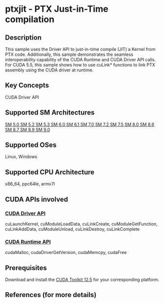 # ptxjit - PTX Just-in-Time compilation

## Description

This sample uses the Driver API to just-in-time compile (JIT) a Kernel from PTX code. Additionally, this sample demonstrates the seamless interoperability capability of the CUDA Runtime and CUDA Driver API calls.  For CUDA 5.5, this sample shows how to use cuLink* functions to link PTX assembly using the CUDA driver at runtime.

## Key Concepts

CUDA Driver API

## Supported SM Architectures

[SM 5.0 ](https://developer.nvidia.com/cuda-gpus)  [SM 5.2 ](https://developer.nvidia.com/cuda-gpus)  [SM 5.3 ](https://developer.nvidia.com/cuda-gpus)  [SM 6.0 ](https://developer.nvidia.com/cuda-gpus)  [SM 6.1 ](https://developer.nvidia.com/cuda-gpus)  [SM 7.0 ](https://developer.nvidia.com/cuda-gpus)  [SM 7.2 ](https://developer.nvidia.com/cuda-gpus)  [SM 7.5 ](https://developer.nvidia.com/cuda-gpus)  [SM 8.0 ](https://developer.nvidia.com/cuda-gpus)  [SM 8.6 ](https://developer.nvidia.com/cuda-gpus)  [SM 8.7 ](https://developer.nvidia.com/cuda-gpus)  [SM 8.9 ](https://developer.nvidia.com/cuda-gpus)  [SM 9.0 ](https://developer.nvidia.com/cuda-gpus)

## Supported OSes

Linux, Windows

## Supported CPU Architecture

x86_64, ppc64le, armv7l

## CUDA APIs involved

### [CUDA Driver API](http://docs.nvidia.com/cuda/cuda-driver-api/index.html)
cuLaunchKernel, cuModuleLoadData, cuLinkCreate, cuModuleGetFunction, cuLinkAddData, cuModuleUnload, cuLinkDestroy, cuLinkComplete

### [CUDA Runtime API](http://docs.nvidia.com/cuda/cuda-runtime-api/index.html)
cudaMalloc, cudaDriverGetVersion, cudaMemcpy, cudaFree

## Prerequisites

Download and install the [CUDA Toolkit 12.5](https://developer.nvidia.com/cuda-downloads) for your corresponding platform.

## References (for more details)

